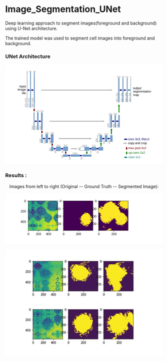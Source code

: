 # Image_Segmentation_UNet

 Deep learning approach to segment images(foreground and background) using U-Net architecture. 
 
 The trained model was used to segment cell images into foreground and background.
 
### UNet Architecture

<p align="center">
  <img src="/images/arch.JPG">
</p>


### Results :

 
<p align ="center"> Images from left to right (Original -- Ground Truth -- Segmented Image): </p>

<p align="center">
  <img src="/images/seg1.JPG">
</p>

<p align="center">
  <img src="/images/seg2.JPG">
</p>
